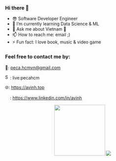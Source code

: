 ### Hi there 👋

- 😎 Software Developer Engineer
- 🌱 I’m currently learning Data Science & ML
- 💬 Ask me about Vietnam 🥰 
- 📫 How to reach me: email ;)
- ⚡ Fun fact: I love book, music & video game

### Feel free to contact me by:

📧: peca.hcmvn@gmail.com

<img src="https://upload.wikimedia.org/wikipedia/commons/thumb/6/60/Skype_logo_%282019%E2%80%93present%29.svg/330px-Skype_logo_%282019%E2%80%93present%29.svg.png" alt="Skype" width="16px" height="16px">: live:pecahcm

🌐: https://avinh.top

<img src="https://img.icons8.com/color/344/linkedin-circled--v1.png" width="16px" height="16px">: https://www.linkedin.com/in/avinh

<p align="center">
  <img height="165px" src="https://github-readme-stats.vercel.app/api?username=avinh&show_icons=true">
  <img src="https://github-readme-stats.vercel.app/api/top-langs/?username=avinh&layout=compact&hide_border=true" />
</p>